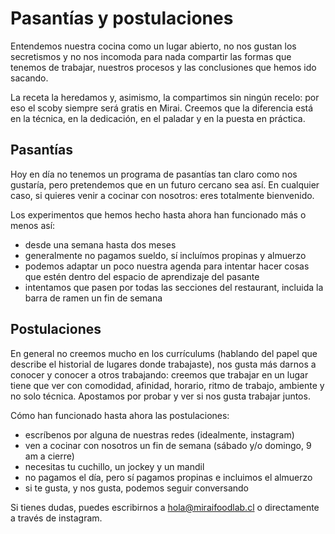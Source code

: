 # Pasantías y postulaciones

Entendemos nuestra cocina como un lugar abierto, no nos gustan los secretismos y no nos incomoda para nada compartir
las formas que tenemos de trabajar, nuestros procesos y las conclusiones que hemos ido sacando.

La receta la heredamos y, asimismo, la compartimos sin ningún recelo: por eso el scoby siempre será gratis en Mirai. Creemos que la diferencia está en la técnica, en la dedicación, en el paladar y en la puesta en práctica.

## Pasantías

Hoy en día no tenemos un programa de pasantías tan claro como nos gustaría, pero pretendemos que en un futuro cercano
sea así. En cualquier caso, si quieres venir a cocinar con nosotros: eres totalmente bienvenido.

Los experimentos que hemos hecho hasta ahora han funcionado más o menos así:

- desde una semana hasta dos meses
- generalmente no pagamos sueldo, sí incluímos propinas y almuerzo
- podemos adaptar un poco nuestra agenda para intentar hacer cosas que estén dentro del espacio de aprendizaje del pasante
- intentamos que pasen por todas las secciones del restaurant, incluida la barra de ramen un fin de semana

## Postulaciones

En general no creemos mucho en los currículums (hablando del papel que describe el historial de lugares donde trabajaste),
nos gusta más darnos a conocer y conocer a otros trabajando: creemos que trabajar en un lugar tiene que ver con comodidad,
afinidad, horario, ritmo de trabajo, ambiente y no solo técnica. Apostamos por probar y ver si nos gusta trabajar juntos.

Cómo han funcionado hasta ahora las postulaciones:

- escríbenos por alguna de nuestras redes (idealmente, instagram)
- ven a cocinar con nosotros un fin de semana (sábado y/o domingo, 9 am a cierre)
- necesitas tu cuchillo, un jockey y un mandil
- no pagamos el día, pero sí pagamos propinas e incluimos el almuerzo
- si te gusta, y nos gusta, podemos seguir conversando

Si tienes dudas, puedes escribirnos a [hola@miraifoodlab.cl](mailto:hola@miraifoodlab.cl) o directamente a través de instagram.
